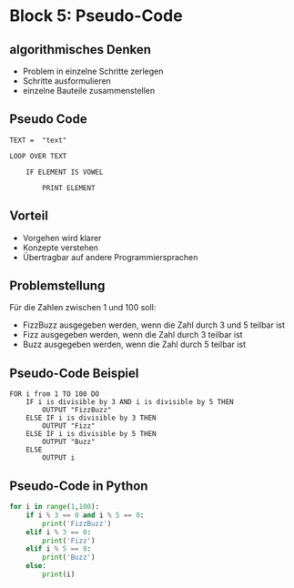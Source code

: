 # Block 5: Pseudo-Code

## algorithmisches Denken

* Problem in einzelne Schritte zerlegen
* Schritte ausformulieren
* einzelne Bauteile zusammenstellen

## Pseudo Code

    TEXT =  "text"

    LOOP OVER TEXT

        IF ELEMENT IS VOWEL
    
            PRINT ELEMENT

## Vorteil

* Vorgehen wird klarer
* Konzepte verstehen
* Übertragbar auf andere Programmiersprachen

## Problemstellung

Für die Zahlen zwischen 1 und 100 soll:

* FizzBuzz ausgegeben werden, wenn die Zahl durch 3 und 5 teilbar ist
* Fizz ausgegeben werden, wenn die Zahl durch 3 teilbar ist
* Buzz ausgegeben werden, wenn die Zahl durch 5 teilbar ist

## Pseudo-Code Beispiel

    FOR i from 1 TO 100 DO
        IF i is divisible by 3 AND i is divisible by 5 THEN
            OUTPUT "FizzBuzz"
        ELSE IF i is divisible by 3 THEN
            OUTPUT "Fizz"
        ELSE IF i is divisible by 5 THEN
            OUTPUT "Buzz"
        ELSE
            OUTPUT i

## Pseudo-Code in Python

```Python
for i in range(1,100):
    if i % 3 == 0 and i % 5 == 0:
        print('FizzBuzz')
    elif i % 3 == 0:
        print('Fizz')
    elif i % 5 == 0:
        print('Buzz')
    else:
        print(i)
```